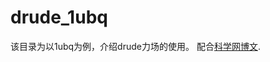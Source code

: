 # drude_1ubq

该目录为以1ubq为例，介绍drude力场的使用。
配合[科学网博文](http://blog.sciencenet.cn/home.php?mod=space&uid=485752&do=blog&id=1291836).

